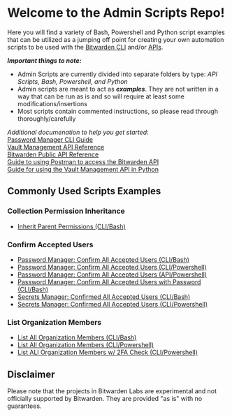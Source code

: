 # Welcome to the Admin Scripts Repo!

Here you will find a variety of Bash, Powershell and Python script examples that can be utilized as a jumping off point for creating your own automation scripts to be used with the [Bitwarden CLI](https://bitwarden.com/help/cli/) and/or [APIs](https://bitwarden.com/help/bitwarden-apis/). 

***Important things to note:***
- Admin Scripts are currently divided into separate folders by type: _API Scripts, Bash, Powershell, and Python_
- Admin scripts are meant to act as ***examples***. They are not written in a way that can be run as is and so will require at least some modifications/insertions
- Most scripts contain commented instructions, so please read through thoroughly/carefully

*Additional documenation to help you get started:*<br>
[Password Manager CLI Guide](https://bitwarden.com/help/cli/)<Br>
[Vault Management API Reference](https://bitwarden.com/help/vault-management-api/)<br>
[Bitwarden Public API Reference](https://bitwarden.com/help/api/)<br>
[Guide to using Postman to access the Bitwarden API](https://community.bitwarden.com/t/guide-to-using-postman-to-access-the-bitwarden-api/56475)<br>
[Guide for using the Vault Management API in Python](https://github.com/bitwarden-labs/admin-scripts/wiki/Vault-Management-API-in-Python)

## Commonly Used Scripts Examples

### Collection Permission Inheritance
- [Inherit Parent Permissions (CLI/Bash)](Bash%20Scripts/inheritParentPermissions.sh)


### Confirm Accepted Users

- [Password Manager: Confirm All Accepted Users (CLI/Bash)](Bash%20Scripts/confirmAcceptedPeople.sh)
- [Password Manager: Confirm All Accepted Users (CLI/Powershell)](Powershell/confirmAcceptedPeople.ps1)
- [Password Manager: Confirm All Accepted Users (API/Powershell)](API%20Scripts/Bitwarden%20Public%20API/confirmAccepted-api.ps1)
- [Password Manager: Confirm All Accepted Users with Password (CLI/Bash)](Bash%20Scripts/confirmAcceptedPeopleWPass.sh)
- [Secrets Manager: Confirmed All Accepted Users (CLI/Bash)](Bash%20Scripts/confirmAcceptedPeopleSM.sh)
- [Secrets Manager: Confirmed All Accepted Users (CLI/Powershell)](Powershell/confirmAcceptedPeopleSM.ps1)

### List Organization Members

- [List All Organization Members (CLI/Bash)](Bash%20Scripts/listMembers.sh)<Br>
- [List All Organization Members (CLI/Powershell)](Powershell/ListMembers.ps1)<Br>
- [List ALl Organization Members w/ 2FA Check (CLI/Powershell)](Powershell/ListMembers2FACheck.ps1)

## Disclaimer

Please note that the projects in Bitwarden Labs are experimental and not officially supported by Bitwarden. They are provided "as is" with no guarantees.
